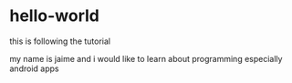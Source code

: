 # hello-world
this is following the tutorial


my name is jaime and i would like to learn about programming especially android apps
